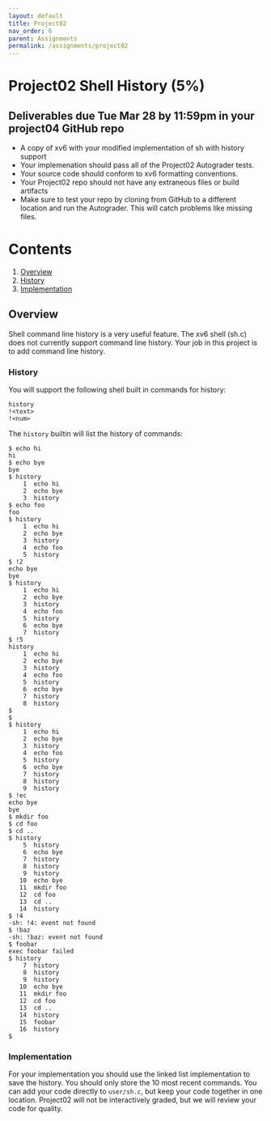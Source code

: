 ```yaml
---
layout: default
title: Project02
nav_order: 6
parent: Assignments
permalink: /assignments/project02
---
```


# Project02 Shell History (5%)

## Deliverables due Tue Mar 28 by 11:59pm in your project04 GitHub repo

- A copy of xv6 with your modified implementation of sh with history support
- Your implemenation should pass all of the Project02 Autograder tests.
- Your source code should conform to xv6 formatting conventions.
- Your Project02 repo should not have any extraneous files or build artifacts
- Make sure to test your repo by cloning from GitHub to a different location and run the Autograder. This will catch problems like missing files.

# Contents
1. [Overview](#overview)
2. [History](#history)
3. [Implementation](#implementation)

## Overview

Shell command line history is a very useful feature. The xv6 shell (sh.c) does not currently support command line history. Your job in this project is to add command line history.

### History

You will support the following shell built in commands for history:

```text
history
!<text>
!<num>
```
The ```history``` builtin will list the history of commands:

```text
$ echo hi
hi
$ echo bye
bye
$ history
    1  echo hi
    2  echo bye
    3  history
$ echo foo
foo
$ history
    1  echo hi
    2  echo bye
    3  history
    4  echo foo
    5  history
$ !2
echo bye
bye
$ history
    1  echo hi
    2  echo bye
    3  history
    4  echo foo
    5  history
    6  echo bye
    7  history
$ !5
history
    1  echo hi
    2  echo bye
    3  history
    4  echo foo
    5  history
    6  echo bye
    7  history
    8  history
$
$
$ history
    1  echo hi
    2  echo bye
    3  history
    4  echo foo
    5  history
    6  echo bye
    7  history
    8  history
    9  history
$ !ec
echo bye
bye
$ mkdir foo
$ cd foo
$ cd ..
$ history
    5  history
    6  echo bye
    7  history
    8  history
    9  history
   10  echo bye
   11  mkdir foo
   12  cd foo
   13  cd ..
   14  history
$ !4
-sh: !4: event not found
$ !baz
-sh: !baz: event not found
$ foobar
exec foobar failed
$ history
    7  history
    8  history
    9  history
   10  echo bye
   11  mkdir foo
   12  cd foo
   13  cd ..
   14  history
   15  foobar
   16  history
$
```

### Implementation

For your implementation you should use the linked list implementation to save the history. You should only store the 10 most recent commands. You can add your code directly to ```user/sh.c```, but keep your code together in one location. Project02 will not be interactively graded, but we will review your code for quality.


